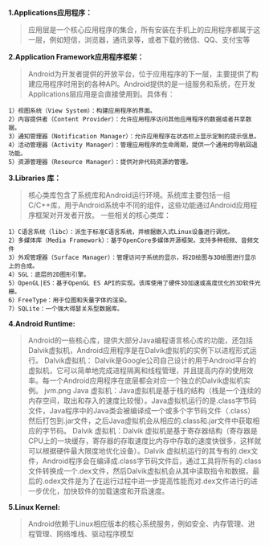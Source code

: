 **1.Applications应用程序：**<br>
> 应用层是一个核心应用程序的集合，所有安装在手机上的应用程序都属于这一层，例如短信，浏览器，通讯录等，或者下载的微信、QQ、支付宝等<br>

**2.Application Framework应用程序框架：**<br>
> Android为开发者提供的开放平台，位于应用程序的下一层，主要提供了构建应用程序时用到的各种API。Android提供的是一组服务和系统，在开发Applications层应用是会直接使用到。具体有：
```
1）视图系统（View System）：构建应用程序的界面。
2）内容提供者（Content Provider）：允许应用程序访问其他应用程序的数据或者共享数据。
3）通知管理器（Notification Manager）：允许应用程序在状态栏上显示定制的提示信息。
4）活动管理器（Activity Manager）：管理应用程序的生命周期，提供一个通用的导航回退功能。
5）资源管理器（Resource Manager）：提供对非代码资源的管理。
```
**3.Libraries 库：**<br>
> 核心类库包含了系统库和Android运行环境。系统库主要包括一组C/C++库，用于Android系统中不同的组件，这些功能通过Android应用程序框架对开发者开放。
> 一些相关的核心类库：<br>
```
1）C语言系统（libc）：派生于标准C语言系统，并根据嵌入式Linux设备进行调优。
2）多媒体库（Media Framework）：基于OpenCore多媒体开源框架。支持多种视频、音频文件
3）外观管理器（Surface Manager）：管理访问子系统的显示，将2D绘图与3D绘图进行显示上的合成。
4）SGL：底层的2D图形引擎。
5）OpenGL|ES：基于OpenGL ES API的实现。该库使用了硬件3D加速或高度优化的3D软件光栅。
6）FreeType：用于位图和矢量字体的渲染。
7）SQLite：一个强大得瑟关系型数据库。
```
**4.Android Runtime:**<br>
> Android的一些核心库，提供大部分Java编程语言核心库的功能，还包括Dalvik虚拟机，Android应用程序是在Dalvik虚拟机的实例下以进程形式运行。
> Dalvik虚拟机：
> Dalvik是Google公司自己设计的用于Android平台的虚拟机，它可以简单地完成进程隔离和线程管理，并且提高内存的使用效率。每一个Android应用程序在底层都会对应一个独立的Dalvik虚拟机实例。
> jvm.png
> Java 虚拟机：Java虚拟机是基于栈的结构（栈是一个连续的内存空间，取出和存入的速度比较慢）。Java虚拟机运行的是.class字节码文件，Java程序中的Java类会被编译成一个或多个字节码文件（.class）然后打包到.jar文件，之后Java虚拟机会从相应的.class和.jar文件中获取相应的字节码。
> Dalvik 虚拟机：Dalvik 虚拟机是基于寄存器结构（寄存器是CPU上的一块缓存，寄存器的存取速度比内存中存取的速度快很多，这样就可以根据硬件最大限度地优化设备）。Dalvik 虚拟机运行的其专有的.dex文件，Android程序会在编译成.class字节码文件后，通过工具将所有的.class文件转换成一个.dex文件，然后Dalvik虚拟机会从其中读取指令和数据，最后的.odex文件是为了在运行过程中进一步提高性能而对.dex文件进行的进一步优化，加快软件的加载速度和开启速度。

**5.Linux Kernel:**<br>
> Android依赖于Linux相应版本的核心系统服务，例如安全、内存管理、进程管理、网络堆栈、驱动程序模型

